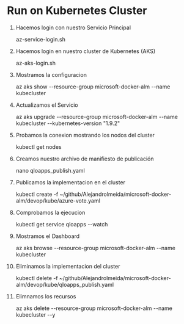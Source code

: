 # Run on Kubernetes Cluster

1. Hacemos login con nuestro Servicio Principal

    az-service-login.sh

2. Hacemos login en nuestro cluster de Kubernetes (AKS)
    
    az-aks-login.sh

3. Mostramos la configuracion 

    az aks show --resource-group microsoft-docker-alm --name kubecluster

4. Actualizamos el Servicio

    az aks upgrade --resource-group microsoft-docker-alm --name kubecluster --kubernetes-version "1.9.2"

3. Probamos la conexion mostrando los nodos del cluster

    kubectl get nodes
 
4. Creamos nuestro archivo de manifiesto de publicación
    
    nano qloapps_publish.yaml

12. Publicamos la implementacion en el cluster
    
    kubectl create -f ~/github/Alejandrolmeida/microsoft-docker-alm/devop/kube/azure-vote.yaml

13. Comprobamos la ejecucion
    
    kubectl get service qloapps --watch

14. Mostramos el Dashboard
    
    az aks browse --resource-group microsoft-docker-alm --name kubecluster

15. Eliminamos la implementacion del cluster
    
    kubectl delete -f ~/github/Alejandrolmeida/microsoft-docker-alm/devop/kube/qloapps_publish.yaml

17. Elimnamos los recursos
    
    az aks delete --resource-group microsoft-docker-alm  --name kubecluster --y   